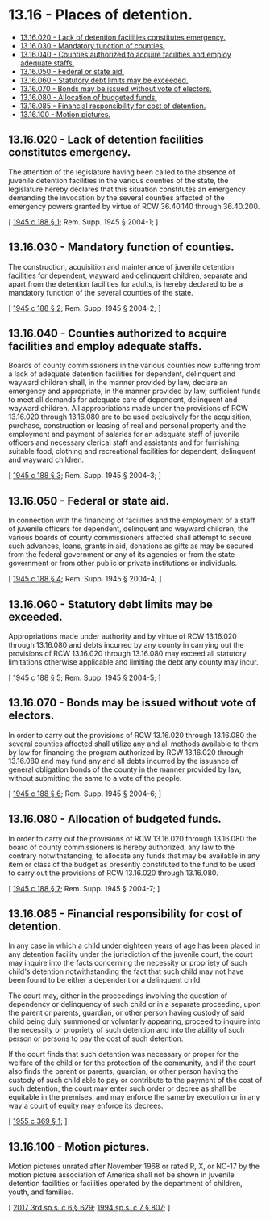 # 13.16 - Places of detention.
* [13.16.020 - Lack of detention facilities constitutes emergency.](#1316020---lack-of-detention-facilities-constitutes-emergency)
* [13.16.030 - Mandatory function of counties.](#1316030---mandatory-function-of-counties)
* [13.16.040 - Counties authorized to acquire facilities and employ adequate staffs.](#1316040---counties-authorized-to-acquire-facilities-and-employ-adequate-staffs)
* [13.16.050 - Federal or state aid.](#1316050---federal-or-state-aid)
* [13.16.060 - Statutory debt limits may be exceeded.](#1316060---statutory-debt-limits-may-be-exceeded)
* [13.16.070 - Bonds may be issued without vote of electors.](#1316070---bonds-may-be-issued-without-vote-of-electors)
* [13.16.080 - Allocation of budgeted funds.](#1316080---allocation-of-budgeted-funds)
* [13.16.085 - Financial responsibility for cost of detention.](#1316085---financial-responsibility-for-cost-of-detention)
* [13.16.100 - Motion pictures.](#1316100---motion-pictures)
## 13.16.020 - Lack of detention facilities constitutes emergency.
The attention of the legislature having been called to the absence of juvenile detention facilities in the various counties of the state, the legislature hereby declares that this situation constitutes an emergency demanding the invocation by the several counties affected of the emergency powers granted by virtue of RCW 36.40.140 through 36.40.200.

\[ [1945 c 188 § 1](http://leg.wa.gov/CodeReviser/documents/sessionlaw/1945c188.pdf?cite=1945%20c%20188%20§%201); Rem. Supp. 1945 § 2004-1; \]

## 13.16.030 - Mandatory function of counties.
The construction, acquisition and maintenance of juvenile detention facilities for dependent, wayward and delinquent children, separate and apart from the detention facilities for adults, is hereby declared to be a mandatory function of the several counties of the state.

\[ [1945 c 188 § 2](http://leg.wa.gov/CodeReviser/documents/sessionlaw/1945c188.pdf?cite=1945%20c%20188%20§%202); Rem. Supp. 1945 § 2004-2; \]

## 13.16.040 - Counties authorized to acquire facilities and employ adequate staffs.
Boards of county commissioners in the various counties now suffering from a lack of adequate detention facilities for dependent, delinquent and wayward children shall, in the manner provided by law, declare an emergency and appropriate, in the manner provided by law, sufficient funds to meet all demands for adequate care of dependent, delinquent and wayward children. All appropriations made under the provisions of RCW 13.16.020 through 13.16.080 are to be used exclusively for the acquisition, purchase, construction or leasing of real and personal property and the employment and payment of salaries for an adequate staff of juvenile officers and necessary clerical staff and assistants and for furnishing suitable food, clothing and recreational facilities for dependent, delinquent and wayward children.

\[ [1945 c 188 § 3](http://leg.wa.gov/CodeReviser/documents/sessionlaw/1945c188.pdf?cite=1945%20c%20188%20§%203); Rem. Supp. 1945 § 2004-3; \]

## 13.16.050 - Federal or state aid.
In connection with the financing of facilities and the employment of a staff of juvenile officers for dependent, delinquent and wayward children, the various boards of county commissioners affected shall attempt to secure such advances, loans, grants in aid, donations as gifts as may be secured from the federal government or any of its agencies or from the state government or from other public or private institutions or individuals.

\[ [1945 c 188 § 4](http://leg.wa.gov/CodeReviser/documents/sessionlaw/1945c188.pdf?cite=1945%20c%20188%20§%204); Rem. Supp. 1945 § 2004-4; \]

## 13.16.060 - Statutory debt limits may be exceeded.
Appropriations made under authority and by virtue of RCW 13.16.020 through 13.16.080 and debts incurred by any county in carrying out the provisions of RCW 13.16.020 through 13.16.080 may exceed all statutory limitations otherwise applicable and limiting the debt any county may incur.

\[ [1945 c 188 § 5](http://leg.wa.gov/CodeReviser/documents/sessionlaw/1945c188.pdf?cite=1945%20c%20188%20§%205); Rem. Supp. 1945 § 2004-5; \]

## 13.16.070 - Bonds may be issued without vote of electors.
In order to carry out the provisions of RCW 13.16.020 through 13.16.080 the several counties affected shall utilize any and all methods available to them by law for financing the program authorized by RCW 13.16.020 through 13.16.080 and may fund any and all debts incurred by the issuance of general obligation bonds of the county in the manner provided by law, without submitting the same to a vote of the people.

\[ [1945 c 188 § 6](http://leg.wa.gov/CodeReviser/documents/sessionlaw/1945c188.pdf?cite=1945%20c%20188%20§%206); Rem. Supp. 1945 § 2004-6; \]

## 13.16.080 - Allocation of budgeted funds.
In order to carry out the provisions of RCW 13.16.020 through 13.16.080 the board of county commissioners is hereby authorized, any law to the contrary notwithstanding, to allocate any funds that may be available in any item or class of the budget as presently constituted to the fund to be used to carry out the provisions of RCW 13.16.020 through 13.16.080.

\[ [1945 c 188 § 7](http://leg.wa.gov/CodeReviser/documents/sessionlaw/1945c188.pdf?cite=1945%20c%20188%20§%207); Rem. Supp. 1945 § 2004-7; \]

## 13.16.085 - Financial responsibility for cost of detention.
In any case in which a child under eighteen years of age has been placed in any detention facility under the jurisdiction of the juvenile court, the court may inquire into the facts concerning the necessity or propriety of such child's detention notwithstanding the fact that such child may not have been found to be either a dependent or a delinquent child.

The court may, either in the proceedings involving the question of dependency or delinquency of such child or in a separate proceeding, upon the parent or parents, guardian, or other person having custody of said child being duly summoned or voluntarily appearing, proceed to inquire into the necessity or propriety of such detention and into the ability of such person or persons to pay the cost of such detention.

If the court finds that such detention was necessary or proper for the welfare of the child or for the protection of the community, and if the court also finds the parent or parents, guardian, or other person having the custody of such child able to pay or contribute to the payment of the cost of such detention, the court may enter such order or decree as shall be equitable in the premises, and may enforce the same by execution or in any way a court of equity may enforce its decrees.

\[ [1955 c 369 § 1](http://leg.wa.gov/CodeReviser/documents/sessionlaw/1955c369.pdf?cite=1955%20c%20369%20§%201); \]

## 13.16.100 - Motion pictures.
Motion pictures unrated after November 1968 or rated R, X, or NC-17 by the motion picture association of America shall not be shown in juvenile detention facilities or facilities operated by the department of children, youth, and families.

\[ [2017 3rd sp.s. c 6 § 629](http://lawfilesext.leg.wa.gov/biennium/2017-18/Pdf/Bills/Session%20Laws/House/1661-S2.SL.pdf?cite=2017%203rd%20sp.s.%20c%206%20§%20629); [1994 sp.s. c 7 § 807](http://lawfilesext.leg.wa.gov/biennium/1993-94/Pdf/Bills/Session%20Laws/House/2319-S2.SL.pdf?cite=1994%20sp.s.%20c%207%20§%20807); \]

